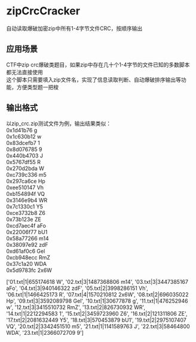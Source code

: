 # zipCrcCracker
自动读取爆破加密zip中所有1-4字节文件CRC，按顺序输出

## 应用场景
CTF中zip crc爆破类题目，如果zip中存在几十个1-4字节的文件已知的多数脚本都无法直接使用  
这个脚本只需要填入zip文件名，实现了信息读取判断、自动爆破排序输出等功能，方便类型题一把梭  

## 输出格式
以zip_crc.zip测试文件为例，输出结果类似：  
0x1d41b76 g  
0x1c630b12 w  
0x83dcefb7 1  
0x8d076785 9  
0x440b4703 J  
0x5767df55 R  
0x270d2bda W  
0xc739c336 m5  
0x297ca6ce Hp  
0xee510147 Vh  
0xb154894f VQ  
0x3146e9b4 WR  
0x7c1330c1 Y5  
0xce3732b8 Z6  
0x73b123e ZE  
0xcd7aec4f aFo  
0x22006f77 bU1  
0x58a77266 m14  
0x38097e92 zdF  
0xd61af0c6 Gel  
0xcb948ecc RmZ  
0x37c1a20 WDA  
0x5d9783fc 2x6W  

['01.txt|1|655174618 W', '02.txt|3|1487368806 m14', '03.txt|3|3447385167 aFo', '04.txt|3|940146322 zdF', '05.txt|2|3998286151 Vh', '06.txt|1|1466425173 R', '07.txt|4|1570210812 2x6W', '08.txt|2|696035022 Hp', '09.txt|3|3592089798 Gel', '10.txt|1|30677878 g', '11.txt|1|476252946 w', '12.txt|3|3415510732 RmZ', '13.txt|2|826730932 WR', '14.txt|1|2212294583 1', '15.txt|2|3459723960 Z6', '16.txt|2|121311806 ZE', '17.txt|2|2081632449 Y5', '18.txt|3|570453879 bU1', '19.txt|2|2975107407 VQ', '20.txt|2|3342451510 m5', '21.txt|1|1141589763 J', '22.txt|3|58464800 WDA', '23.txt|1|2366072709 9']  
